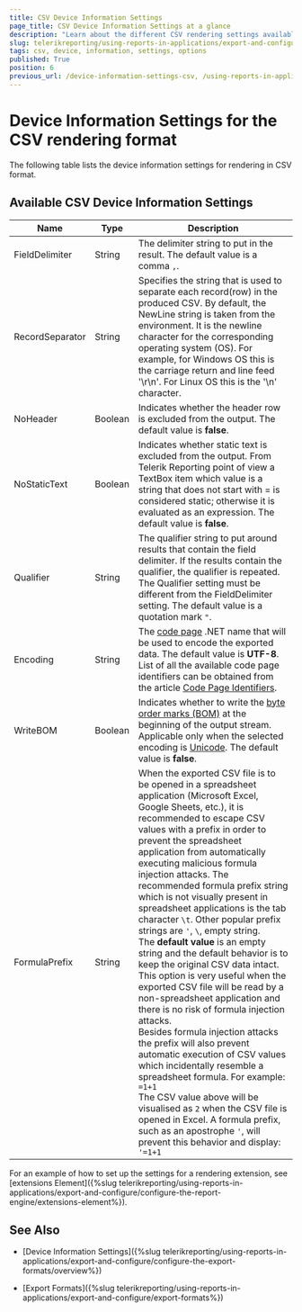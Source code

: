 ```yaml
---
title: CSV Device Information Settings
page_title: CSV Device Information Settings at a glance
description: "Learn about the different CSV rendering settings available, and understand their XML-based and JSON-based configuration file formats."
slug: telerikreporting/using-reports-in-applications/export-and-configure/configure-the-export-formats/csv-device-information-settings
tags: csv, device, information, settings, options
published: True
position: 6
previous_url: /device-information-settings-csv, /using-reports-in-applications/export-and-configure/configure-the-export-formats/csv-device-information-settings
---
```

<style>
table th:first-of-type {
    width: 15%;
}
table th:nth-of-type(2) {
    width: 10%;
}
table th:nth-of-type(3) {
    width: 75%;
}
</style>

# Device Information Settings for the CSV rendering format

The following table lists the device information settings for rendering in CSV format.

## Available CSV Device Information Settings

|__Name__|__Type__|__Description__|
| ------ | ------ | ------ |
|FieldDelimiter|String|The delimiter string to put in the result. The default value is a comma `,`.|
|RecordSeparator|String|Specifies the string that is used to separate each record(row) in the produced CSV. By default, the NewLine string is taken from the environment. It is the newline character for the corresponding operating system (OS). For example, for Windows OS this is the carriage return and line feed '\r\n'. For Linux OS this is the '\n' character.|
|NoHeader|Boolean|Indicates whether the header row is excluded from the output. The default value is __false__.|
|NoStaticText|Boolean|Indicates whether static text is excluded from the output. From Telerik Reporting point of view a TextBox item which value is a string that does not start with = is considered static; otherwise it is evaluated as an expression. The default value is __false__.|
|Qualifier|String|The qualifier string to put around results that contain the field delimiter. If the results contain the qualifier, the qualifier is repeated. The Qualifier setting must be different from the FieldDelimiter setting. The default value is a quotation mark `"`.|
|Encoding|String|The [code page](http://msdn.microsoft.com/en-us/library/windows/desktop/dd317752(v=vs.85).aspx) .NET name that will be used to encode the exported data. The default value is __UTF-8__. List of all the available code page identifiers can be obtained from the article [Code Page Identifiers](http://msdn.microsoft.com/en-us/library/windows/desktop/dd317756(v=vs.85).aspx).|
|WriteBOM|Boolean|Indicates whether to write the [byte order marks (BOM)](http://msdn.microsoft.com/en-us/library/windows/desktop/dd374101(v=vs.85).aspx) at the beginning of the output stream. Applicable only when the selected encoding is [Unicode](http://msdn.microsoft.com/en-us/library/windows/desktop/dd374081(v=vs.85).aspx). The default value is __false__.|
|FormulaPrefix|String|When the exported CSV file is to be opened in a spreadsheet application (Microsoft Excel, Google Sheets, etc.), it is recommended to escape CSV values with a prefix in order to prevent the spreadsheet application from automatically executing malicious formula injection attacks. The recommended formula prefix string which is not visually present in spreadsheet applications is the tab character `\t`. Other popular prefix strings are `'`, `\`, empty string.<br/>The __default value__ is an empty string and the default behavior is to keep the original CSV data intact. This option is very useful when the exported CSV file will be read by a non-spreadsheet application and there is no risk of formula injection attacks.<br/>Besides formula injection attacks the prefix will also prevent automatic execution of CSV values which incidentally resemble a spreadsheet formula. For example: `=1+1`<br/>The CSV value above will be visualised as `2` when the CSV file is opened in Excel. A formula prefix, such as an apostrophe `'`, will prevent this behavior and display: `'=1+1`|

For an example of how to set up the settings for a rendering extension, see [extensions Element]({%slug telerikreporting/using-reports-in-applications/export-and-configure/configure-the-report-engine/extensions-element%}). 

## See Also

* [Device Information Settings]({%slug telerikreporting/using-reports-in-applications/export-and-configure/configure-the-export-formats/overview%})

* [Export Formats]({%slug telerikreporting/using-reports-in-applications/export-and-configure/export-formats%})
